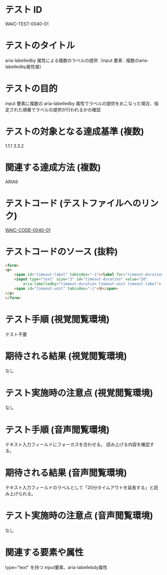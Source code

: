 # テスト ID
WAIC-TEST-0040-01

# テストのタイトル
aria-labelledby 属性による複数のラベルの提供（input 要素 : 複数のaria-labelledby属性値）

# テストの目的
input 要素に複数の aria-labelledby 属性でラベルの提供をおこなった場合、指定された順番でラベルの提供が行われるかの確認

# テストの対象となる達成基準 (複数)
1.1.1
3.3.2

# 関連する達成方法 (複数)
ARIA9

# テストコード (テストファイルへのリンク)
[WAIC-CODE-0040-01](https://waic.github.io/as_test/WAIC-CODE/WAIC-CODE-0040-01.html)

# テストコードのソース (抜粋)
```HTML
<form>
<p>
    <span id="timeout-label" tabindex="-1"><label for="timeout-duration">タイムアウトを延長する</label></span>
    <input type="text" size="3" id="timeout-duration" value="20" 
        aria-labelledby="timeout-duration timeout-unit timeout-label">
    <span id="timeout-unit" tabindex="-1">分</span>
</p>
</form>
```

# テスト手順 (視覚閲覧環境)
テスト不要

# 期待される結果 (視覚閲覧環境)
なし

# テスト実施時の注意点 (視覚閲覧環境)
なし

# テスト手順 (音声閲覧環境)
テキスト入力フィールドにフォーカスを合わせる。
読み上げる内容を確認する。

# 期待される結果 (音声閲覧環境)
テキスト入力フィールドのラベルとして「20分タイムアウトを延長する」と読み上げられる。

# テスト実施時の注意点 (音声閲覧環境)
なし

# 関連する要素や属性
type="text" を持つ input要素、aria-labellebdy属性
